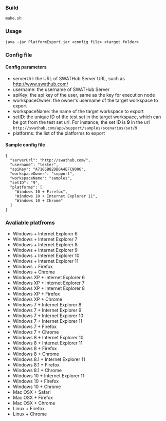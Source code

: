 ### Build

`make.sh`

### Usage

`java -jar PlatformExport.jar <config file> <target folder>`

### Config file

#### Config parameters

* serverUrl: the URL of SWATHub Server URL, such as http://www.swathub.com/
* username: the username of SWATHub Server
* apiKey: the api key of the user, same as the key for execution node
* workspaceOwner: the owner's username of the target workspace to export
* workspaceName: the name of the target workspace to export
* setID: the unique ID of the test set in the target workspace, which can be got from the test set url. For instance, the set ID is **9** in the url `http://swathub.com/app/support/samples/scenarios/set/9`
* platforms: the list of the platforms to export

#### Sample config file

```
{
  "serverUrl": "http://swathub.com/",
  "username": "tester",
  "apiKey": "A7185B82DB6A4EFC9006",
  "workspaceOwner": "support",
  "workspaceName": "samples",
  "setID": "9",
  "platforms": [
    "Windows 10 + Firefox",
    "Windows 10 + Internet Explorer 11",
    "Windows 10 + Chrome"
  ]
}
```

### Avaliable platfroms

* Windows + Internet Explorer 6
* Windows + Internet Explorer 7
* Windows + Internet Explorer 8
* Windows + Internet Explorer 9
* Windows + Internet Explorer 10
* Windows + Internet Explorer 11
* Windows + Firefox
* Windows + Chrome
* Windows XP + Internet Explorer 6
* Windows XP + Internet Explorer 7
* Windows XP + Internet Explorer 8
* Windows XP + Firefox
* Windows XP + Chrome
* Windows 7 + Internet Explorer 8
* Windows 7 + Internet Explorer 9
* Windows 7 + Internet Explorer 10
* Windows 7 + Internet Explorer 11
* Windows 7 + Firefox
* Windows 7 + Chrome
* Windows 8 + Internet Explorer 10
* Windows 8 + Internet Explorer 11
* Windows 8 + Firefox
* Windows 8 + Chrome
* Windows 8.1 + Internet Explorer 11
* Windows 8.1 + Firefox
* Windows 8.1 + Chrome
* Windows 10 + Internet Explorer 11
* Windows 10 + Firefox
* Windows 10 + Chrome
* Mac OSX + Safari
* Mac OSX + Firefox
* Mac OSX + Chrome
* Linux + Firefox
* Linux + Chrome